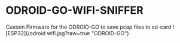 # ODROID-GO-WIFI-SNIFFER
Custom Firmware for the ODROID-GO to save pcap files to sd-card
![ESP32](/odroid wifi.jpg?raw=true "ODROID-GO")
